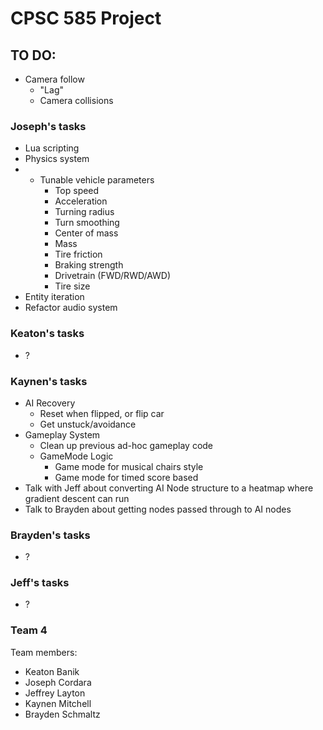 # CPSC 585 Project
## TO DO:
- Camera follow
	- "Lag"
	- Camera collisions



### Joseph's tasks
- Lua scripting
- Physics system
- - Tunable vehicle parameters
	- Top speed
	- Acceleration
	- Turning radius
	- Turn smoothing
	- Center of mass
	- Mass
	- Tire friction
	- Braking strength
	- Drivetrain (FWD/RWD/AWD)
	- Tire size
- Entity iteration
- Refactor audio system


### Keaton's tasks
- ?


### Kaynen's tasks
- AI Recovery
	- Reset when flipped, or flip car
	- Get unstuck/avoidance
- Gameplay System
	- Clean up previous ad-hoc gameplay code
	- GameMode Logic
		- Game mode for musical chairs style
		- Game mode for timed score based
- Talk with Jeff about converting AI Node structure to
  a heatmap where gradient descent can run
- Talk to Brayden about getting nodes passed through to
  AI nodes


### Brayden's tasks
- ?


### Jeff's tasks
- ?


### Team 4

Team members:
- Keaton Banik
- Joseph Cordara
- Jeffrey Layton
- Kaynen Mitchell
- Brayden Schmaltz
